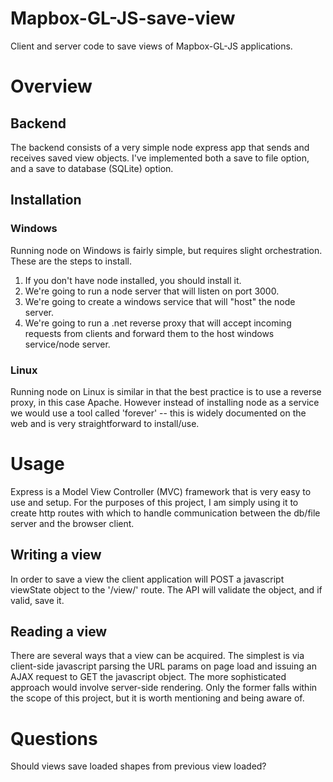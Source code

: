 # Mapbox-GL-JS-save-view
Client and server code to save views of Mapbox-GL-JS applications.


# Overview

## Backend

The backend consists of a very simple node express app that sends and receives saved view objects.  I've implemented both a save to file option, and a save to database (SQLite) option.

## Installation

### Windows

Running node on Windows is fairly simple, but requires slight orchestration. These are the steps to install.

1. If you don't have node installed, you should install it.
2. We're going to run a node server that will listen on port 3000.
3. We're going to create a windows service that will "host" the node server.
3. We're going to run a .net reverse proxy that will accept incoming requests from clients and forward them to the host windows service/node server.

### Linux

Running node on Linux is similar in that the best practice is to use a reverse proxy, in this case Apache.  However instead of installing node as a service we would use a tool called 'forever' -- this is widely documented on the web and is very straightforward to install/use.

# Usage

Express is a Model View Controller (MVC) framework that is very easy to use and setup.  For the purposes of this project, I am simply using it to create http routes with which to handle communication between the db/file server and the browser client.

## Writing a view

In order to save a view the client application will POST a javascript viewState object to the '/view/' route.  The API will validate the object, and if valid, save it.

## Reading a view

There are several ways that a view can be acquired. The simplest is via client-side javascript parsing the URL params on page load and issuing an AJAX request to GET the javascript object.  The more sophisticated approach would involve server-side rendering.  Only the former falls within the scope of this project, but it is worth mentioning and being aware of.

# Questions

Should views save loaded shapes from previous view loaded?